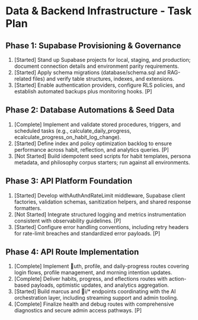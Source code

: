 # Data & Backend Infrastructure - Task Plan

## Phase 1: Supabase Provisioning & Governance
1. [Started] Stand up Supabase projects for local, staging, and production; document connection details and environment parity requirements.
2. [Started] Apply schema migrations (database/schema.sql and RAG-related files) and verify table structures, indexes, and extensions.
3. [Started] Enable authentication providers, configure RLS policies, and establish automated backups plus monitoring hooks. [P]

## Phase 2: Database Automations & Seed Data
1. [Complete] Implement and validate stored procedures, triggers, and scheduled tasks (e.g., calculate_daily_progress, ecalculate_progress_on_habit_log_change).
2. [Started] Define index and policy optimization backlog to ensure performance across habit, reflection, and analytics queries. [P]
3. [Not Started] Build idempotent seed scripts for habit templates, persona metadata, and philosophy corpus starters; run against all environments.

## Phase 3: API Platform Foundation
1. [Started] Develop withAuthAndRateLimit middleware, Supabase client factories, validation schemas, sanitization helpers, and shared response formatters.
2. [Not Started] Integrate structured logging and metrics instrumentation consistent with observability guidelines. [P]
3. [Started] Configure error handling conventions, including retry headers for rate-limit breaches and standardized error payloads. [P]

## Phase 4: API Route Implementation
1. [Complete] Implement uth, profile, and daily-progress routes covering login flows, profile management, and morning intention updates.
2. [Complete] Deliver habits, progress, and eflections routes with action-based payloads, optimistic updates, and analytics aggregation.
3. [Started] Build marcus and i/* endpoints coordinating with the AI orchestration layer, including streaming support and admin tooling.
4. [Complete] Finalize health and debug routes with comprehensive diagnostics and secure admin access pathways. [P]
